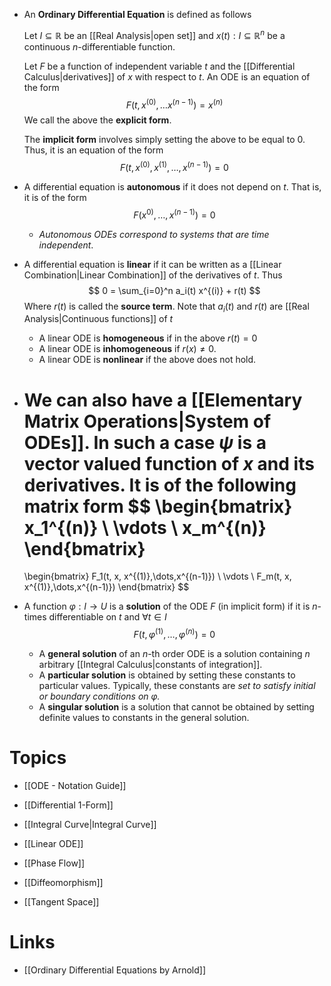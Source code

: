 * An **Ordinary Differential Equation** is defined as follows
  
  Let $I\subseteq \mathbb{R}$ be an [[Real Analysis|open set]] and $x(t):I\subseteq \mathbb{R}^n$ be a continuous $n$-differentiable function. 
  
  Let $F$ be a function of independent variable $t$ and the [[Differential Calculus|derivatives]] of $x$ with respect to $t$. An ODE is an equation of the form
  $$
  F(t,x^{(0)}, \dots x^{(n-1)}) = x^{(n)}
  $$
  We call the above the **explicit form**.
  
  The **implicit form** involves simply setting the above to be equal to $0$. Thus, it is an equation of the form
  $$
  F(t,x^{(0)}, x^{(1)},\dots,x^{(n-1)}) = 0
  $$


* A differential equation is **autonomous** if it does not depend on $t$. That is, it is of the form
  $$
  F(x^{0)}, \dots,x^{(n-1)}) = 0
  $$
	* *Autonomous ODEs correspond to systems that are time independent*.
* A differential equation is **linear** if it can be written as a [[Linear Combination|Linear Combination]] of the derivatives of $t$. Thus
  $$
  0 = \sum_{i=0}^n a_i(t) x^{(i)} + r(t)
  $$
  Where $r(t)$ is called the **source term**. Note that $a_i(t)$ and $r(t)$ are [[Real Analysis|Continuous functions]] of $t$
	* A linear ODE is **homogeneous** if in the above $r(t)=0$
	* A linear ODE is **inhomogeneous** if $r(x)\ne 0$.
	* A linear ODE is **nonlinear** if the above does not hold.

* We can also have a [[Elementary Matrix Operations|System of ODEs]]. In such a case $\psi$ is a vector valued function of $x$ and its derivatives. It is of the following matrix form
  $$
  \begin{bmatrix}
  x_1^{(n)} \\
  \vdots \\ 
  x_m^{(n)}
  \end{bmatrix}
  = 
  \begin{bmatrix}
  F_1(t, x, x^{(1)},\dots,x^{(n-1)}) \\
  \vdots \\
  F_m(t, x, x^{(1)},\dots,x^{(n-1)})
  \end{bmatrix}
  $$

* A function $\varphi : I \to U$ is a **solution** of the ODE $F$ (in implicit form) if it is $n$-times differentiable on $t$ and $\forall t \in I$
  $$
  F(t, \varphi^{(1)},\dots, \varphi^{(n)}) = 0 
  $$
	* A **general solution** of an $n$-th order ODE is a solution containing $n$ arbitrary [[Integral Calculus|constants of integration]]. 
	* A **particular solution** is obtained by setting these constants to particular values. Typically, these constants are *set to satisfy initial or boundary conditions on $\varphi$.* 
	* A **singular solution** is a solution that cannot be obtained by setting definite values to constants in the general solution.
	  

# Topics
* [[ODE - Notation Guide]]
* [[Differential 1-Form]]

* [[Integral Curve|Integral Curve]]
* [[Linear ODE]]
* [[Phase Flow]]
* [[Diffeomorphism]]
* [[Tangent Space]]


# Links
* [[Ordinary Differential Equations by Arnold]]